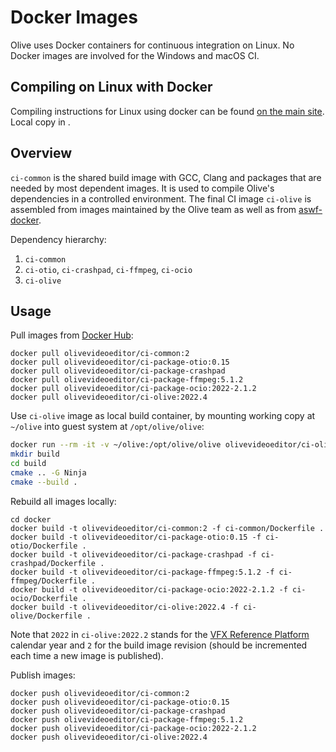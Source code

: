 # Docker Images

Olive uses Docker containers for continuous integration on Linux.
No Docker images are involved for the Windows and macOS CI.

## Compiling on Linux with Docker

Compiling instructions for Linux using docker can be found [on the main site](https://olivevideoeditor.org/compile#docker).
Local copy in [](./compile_with_docker_on_linux.md).

## Overview

`ci-common` is the shared build image with GCC, Clang and packages that are
needed by most dependent images. It is used to compile Olive's dependencies
in a controlled environment. The final CI image `ci-olive` is assembled from
images maintained by the Olive team as well as from
[aswf-docker](https://github.com/AcademySoftwareFoundation/aswf-docker/).

Dependency hierarchy:

1. `ci-common`
2. `ci-otio`, `ci-crashpad`, `ci-ffmpeg`, `ci-ocio`
3. `ci-olive`

## Usage

Pull images from [Docker Hub](https://hub.docker.com/u/olivevideoeditor):

```
docker pull olivevideoeditor/ci-common:2
docker pull olivevideoeditor/ci-package-otio:0.15
docker pull olivevideoeditor/ci-package-crashpad
docker pull olivevideoeditor/ci-package-ffmpeg:5.1.2
docker pull olivevideoeditor/ci-package-ocio:2022-2.1.2
docker pull olivevideoeditor/ci-olive:2022.4
```

Use `ci-olive` image as local build container, by mounting working copy at
`~/olive` into guest system at `/opt/olive/olive`:

```bash
docker run --rm -it -v ~/olive:/opt/olive/olive olivevideoeditor/ci-olive:2022.4
mkdir build
cd build
cmake .. -G Ninja
cmake --build .
```

Rebuild all images locally:

```
cd docker
docker build -t olivevideoeditor/ci-common:2 -f ci-common/Dockerfile .
docker build -t olivevideoeditor/ci-package-otio:0.15 -f ci-otio/Dockerfile .
docker build -t olivevideoeditor/ci-package-crashpad -f ci-crashpad/Dockerfile .
docker build -t olivevideoeditor/ci-package-ffmpeg:5.1.2 -f ci-ffmpeg/Dockerfile .
docker build -t olivevideoeditor/ci-package-ocio:2022-2.1.2 -f ci-ocio/Dockerfile .
docker build -t olivevideoeditor/ci-olive:2022.4 -f ci-olive/Dockerfile .
```

Note that `2022` in `ci-olive:2022.2` stands for the
[VFX Reference Platform](http://vfxplatform.com/) calendar year and `2` for the
build image revision (should be incremented each time a new image is published).

Publish images:

```
docker push olivevideoeditor/ci-common:2
docker push olivevideoeditor/ci-package-otio:0.15
docker push olivevideoeditor/ci-package-crashpad
docker push olivevideoeditor/ci-package-ffmpeg:5.1.2
docker push olivevideoeditor/ci-package-ocio:2022-2.1.2
docker push olivevideoeditor/ci-olive:2022.4
```
